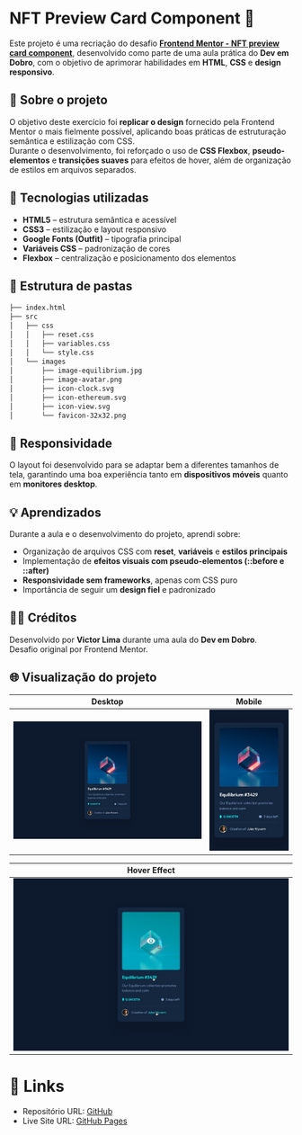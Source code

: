 
# NFT Preview Card Component 💎

Este projeto é uma recriação do desafio [**Frontend Mentor - NFT preview card component**](https://www.frontendmentor.io/challenges/nft-preview-card-component-SbdUL_w0U), desenvolvido como parte de uma aula prática do **Dev em Dobro**, com o objetivo de aprimorar habilidades em **HTML**, **CSS** e **design responsivo**.

## 🧠 Sobre o projeto

O objetivo deste exercício foi **replicar o design** fornecido pela Frontend Mentor o mais fielmente possível, aplicando boas práticas de estruturação semântica e estilização com CSS.  
Durante o desenvolvimento, foi reforçado o uso de **CSS Flexbox**, **pseudo-elementos** e **transições suaves** para efeitos de hover, além de organização de estilos em arquivos separados.

## 🚀 Tecnologias utilizadas

- **HTML5** – estrutura semântica e acessível  
- **CSS3** – estilização e layout responsivo  
- **Google Fonts (Outfit)** – tipografia principal  
- **Variáveis CSS** – padronização de cores  
- **Flexbox** – centralização e posicionamento dos elementos  

## 🧩 Estrutura de pastas

```
├── index.html
├── src
│   ├── css
│   │   ├── reset.css
│   │   ├── variables.css
│   │   └── style.css
│   └── images
│       ├── image-equilibrium.jpg
│       ├── image-avatar.png
│       ├── icon-clock.svg
│       ├── icon-ethereum.svg
│       ├── icon-view.svg
│       └── favicon-32x32.png
```

## 📱 Responsividade

O layout foi desenvolvido para se adaptar bem a diferentes tamanhos de tela, garantindo uma boa experiência tanto em **dispositivos móveis** quanto em **monitores desktop**.

## 💡 Aprendizados

Durante a aula e o desenvolvimento do projeto, aprendi sobre:
- Organização de arquivos CSS com **reset**, **variáveis** e **estilos principais**  
- Implementação de **efeitos visuais com pseudo-elementos (::before e ::after)**  
- **Responsividade sem frameworks**, apenas com CSS puro  
- Importância de seguir um **design fiel** e padronizado  

## 🧑‍💻 Créditos

Desenvolvido por **Victor Lima** durante uma aula do **Dev em Dobro**.  
Desafio original por Frontend Mentor.

## 🌐 Visualização do projeto

| Desktop | Mobile |
|----------|---------|
| ![](design/desktop-design.jpg) | ![](design/mobile-design.jpg)

| Hover Effect |
|----------|
| ![](design/active-states.jpg)

# 🔗 Links
- Repositório URL: [GitHub](https://github.com/RandolphVH/NFT-Preview-Card-Component)
- Live Site URL: [GitHub Pages]()
